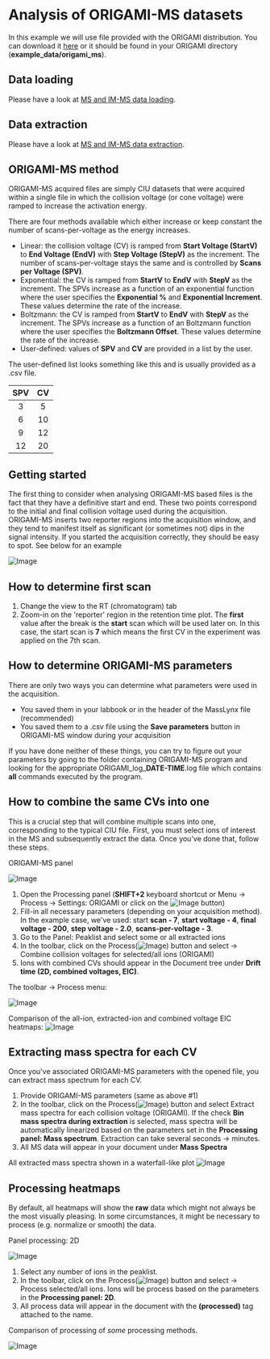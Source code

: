 # Analysis of ORIGAMI-MS datasets

In this example we will use file provided with the ORIGAMI distribution. You can download it [here](../example-files/ORIGAMI_ConA_z20.raw.zip) or it should be found in your ORIGAMI directory (**example_data/origami_ms**).

## Data loading

Please have a look at [MS and IM-MS data loading](ms-and-imms-files.md#data-loading).

## Data extraction

Please have a look at [MS and IM-MS data extraction](ms-and-imms-files.md#data-extraction).

## ORIGAMI-MS method

ORIGAMI-MS acquired files are simply CIU datasets that were acquired within a single file in which the collision voltage (or cone voltage) were ramped to increase the activation energy.

There are four methods available which either increase or keep constant the number of scans-per-voltage as the energy increases.

* Linear: the collision voltage (CV) is ramped from **Start Voltage (StartV)** to **End Voltage (EndV)** with **Step Voltage (StepV)** as the increment. The number of scans-per-voltage stays the same and is controlled by **Scans per Voltage (SPV)**.
* Exponential: the CV is ramped from **StartV** to **EndV** with **StepV** as the increment. The SPVs increase as a function of an exponential function where the user specifies the **Exponential %** and **Exponential Increment**. These values determine the rate of the increase.
* Boltzmann: the CV is ramped from **StartV** to **EndV** with **StepV** as the increment. The SPVs increase as a function of an Boltzmann function where the user specifies the **Boltzmann Offset**. These values determine the rate of the increase.
* User-defined: values of **SPV** and **CV** are provided in a list by the user.

The user-defined list looks something like this and is usually provided as a .csv file.

| SPV | CV |
|:---:|:--:|
|  3  |  5 |
|  6  | 10 |
|  9  | 12 |
|  12 | 20 |

## Getting started

The first thing to consider when analysing ORIGAMI-MS based files is the fact that they have a definitive start and end. These two points correspond to the initial and final collision voltage used during the acquisition. ORIGAMI-MS inserts two reporter regions into the acquisition window, and they tend to manifest itself as significant (or sometimes not) dips in the signal intensity. If you started the acquisition correctly, they should be easy to spot. See below for an example

![Image](img/plot_origami_chromatogram.png)

## How to determine first scan

1. Change the view to the RT (chromatogram) tab
2. Zoom-in on the 'reporter' region in the retention time plot. The **first** value after the break is the **start** scan which will be used later on. In this case, the start scan is **7** which means the first CV in the experiment was applied on the 7th scan.

## How to determine ORIGAMI-MS parameters

There are only two ways you can determine what parameters were used in the acquisition.

* You saved them in your labbook or in the header of the MassLynx file (recommended)
* You saved them to a .csv file using the **Save parameters** button in ORIGAMI-MS window during your acquisition

If you have done neither of these things, you can try to figure out your parameters by going to the folder containing ORIGAMI-MS program and looking for the appropriate ORIGAMI_log_**DATE-TIME**.log file which contains **all** commands executed by the program.

## How to combine the same CVs into one

This is a crucial step that will combine multiple scans into one, corresponding to the typical CIU file. First, you must select ions of interest in the MS and subsequently extract the data. Once you've done that, follow these steps.

ORIGAMI-MS panel

![Image](img/panel_process_origami.png)

1. Open the Processing panel (**SHIFT+2** keyboard shortcut or Menu -> Process -> Settings: ORIGAMI or click on the ![Image](img/process-origami-icon.png) button)
2. Fill-in all necessary parameters (depending on your acquisition method). In the example case, we've used: start **scan - 7**, **start voltage - 4**, **final voltage - 200**, **step voltage - 2.0**, **scans-per-voltage - 3**.
3. Go to the Panel: Peaklist and select some or all extracted ions
4. In the toolbar, click on the Process(![Image](img/process-icon.png)) button and select -> Combine collision voltages for selected/all ions (ORIGAMI)
5. Ions with combined CVs should appear in the Document tree under **Drift time (2D, combined voltages, EIC)**.

The toolbar -> Process menu:

![Image](img/panel-ion-list-process-menu.png)

Comparison of the all-ion, extracted-ion and combined voltage EIC heatmaps:
![Image](img/heatmap-raw-combined-cv.png)

## Extracting mass spectra for each CV

Once you've associated ORIGAMI-MS parameters with the opened file, you can extract mass spectrum for each CV.

1. Provide ORIGAMI-MS parameters (same as above #1)
2. In the toolbar, click on the Process(![Image](img/process-icon.png)) button and select Extract mass spectra for each collision voltage (ORIGAMI). If the check **Bin mass spectra during extraction** is selected, mass spectra will be automatically linearized based on the parameters set in the **Processing panel: Mass spectrum**. Extraction can take several seconds -> minutes.
3. All MS data will appear in your document under **Mass Spectra**

All extracted mass spectra shown in a waterfall-like plot
![Image](img/plot-waterfall-ms.png)

## Processing heatmaps

By default, all heatmaps will show the **raw** data which might not always be the most visually pleasing. In some circumstances, it might be necessary to process (e.g. normalize or smooth) the data.

Panel processing: 2D

![Image](img/panel_process_2D.png)

1. Select any number of ions in the peaklist.
2. In the toolbar, click on the Process(![Image](img/process-icon.png)) button and select -> Process selected/all ions. Ions will be process based on the parameters in the **Processing panel: 2D**.
3. All process data will appear in the document with the **(processed)** tag attached to the name.

Comparison of processing of *some* processing methods.

![Image](img/heatmap-processing.png)
